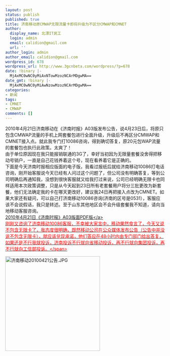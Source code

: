 ```yaml
---
layout: post
status: publish
published: true
title: 济南移动原CMWAP无限流量卡即将升级为不区分CMWAP和CMNET
author:
  display_name: 北漂IT民工
  login: admin
  email: calidion@gmail.com
  url: ''
author_login: admin
author_email: calidion@gmail.com
wordpress_id: 678
wordpress_url: http://www.3gcnbeta.com/wordpress/?p=678
date: !binary |-
  MjAxMC0wNC0yMiAxNTowMzozNCArMDgwMA==
date_gmt: !binary |-
  MjAxMC0wNC0yMiAwNzowMzozNCArMDgwMA==
categories:
- 新闻
tags:
- CMNET
- CMWAP
comments: []
---
```

<p>2010年4月21日济南移动在《济南时报》A03版发布公告，说4月23日后，将原只包含CMWAP流量的手机上网套餐包进行全面升级，升级后不再区分CMWAP和CMNET接入点。就此我专门打10086咨询，得到确切答复，原20元包WAP流量的套餐包也执行此政策。太爽了！<br />
由于单位原因现在我只能报销联通的3G了，幸好当初因为无限量套餐没舍得把移动号销户，一直是自己花钱养着这个号，现在看养着它是正确的。<br />
下面是今天济南时报相应版面的电子版，我看过报纸后就给济南移动10086打电话咨询，刚开始客服说今天已经有人问过这个问题了，但公司没有明确答复，等到公司明确后再通知我，没想到很快客服就又给我打过来说，公司已经明确无限卡也同样适用本次政策调整，只是从今天起到23日所有老套餐用户将分三批更改为新套餐，他们无法确定我的卡在哪天更改好，建议我24日再把接入点改为CMNET。如果大家还有疑问，可以自己打济南移动10086咨询(济南的区号是0531），客服应该不会说假话，我只是转述。至于山东其他地区会不会升级套餐我不知道，请向当地移动客服咨询。<br />
<a href="http:&#47;&#47;pdf.e23.cn&#47;reader.php?pdfid=20100421&amp;pdfclass=2&amp;istk=&amp;no=03&amp;total_num=40" target="_blank">2010年4月21日《济南时报》A03版面PDF版<&#47;a><br />
<span style="color: red;">刚刚又咨询了济南移动10086客服，不幸被大家言中，移动果然食言了，今天又说不包含无限卡了，我态度很明确，既然移动公司在公众媒体发布公告（公告中并没说不包含无限卡），就应该兑现承诺，他们答应在48小时内由专门部门给出答复，如果还是不行我就投诉，济南投诉不行就向省移动投诉，再不行就向集团投诉，再不行就向工信部投诉。<&#47;span></p>
<p><img id="aimg_67678" src="http:&#47;&#47;www.test3g.com&#47;attachment.php?aid=Njc2Nzh8MDRkM2U0MzN8MTI3MTkxOTgwNnwxN2QwQjhzZlpHZ25oZ0tpMldYbkI4MFFoY2kvUkZHaW0yQk9aWms2bGZpUjI0UQ%3D%3D&amp;noupdate=yes" alt="济南移动20100421公告.JPG" width="299" &#47;></p>
